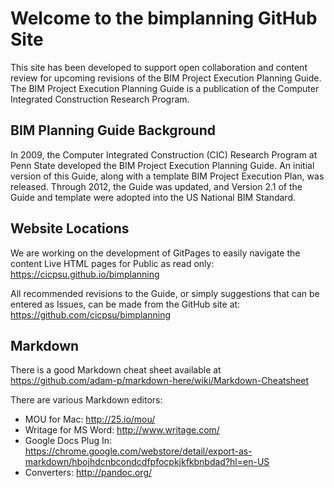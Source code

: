 # Welcome to the bimplanning GitHub Site
This site has been developed to support open collaboration and content review for upcoming revisions of the BIM Project Execution Planning Guide. The BIM Project Execution Planning Guide is a publication of the Computer Integrated Construction Research Program.

## BIM Planning Guide Background
In 2009, the Computer Integrated Construction (CIC) Research Program at Penn State developed the BIM Project Execution Planning Guide.  An initial version of this Guide, along with a template BIM Project Execution Plan, was released.  Through 2012, the Guide was updated, and Version 2.1 of the Guide and template were adopted into the US National BIM Standard.  

## Website Locations
We are working on the development of GitPages to easily navigate the content  Live HTML pages for Public as read only: 
https://cicpsu.github.io/bimplanning

All recommended revisions to the Guide, or simply suggestions that can be entered as Issues, can be made from the GitHub site at:
https://github.com/cicpsu/bimplanning

## Markdown
There is a good Markdown cheat sheet available at https://github.com/adam-p/markdown-here/wiki/Markdown-Cheatsheet

There are various Markdown editors:
- MOU for Mac: http://25.io/mou/
- Writage for MS Word: http://www.writage.com/
- Google Docs Plug In: https://chrome.google.com/webstore/detail/export-as-markdown/hbojhdcnbcondcdfpfocpkjkfkbnbdad?hl=en-US
- Converters: http://pandoc.org/
